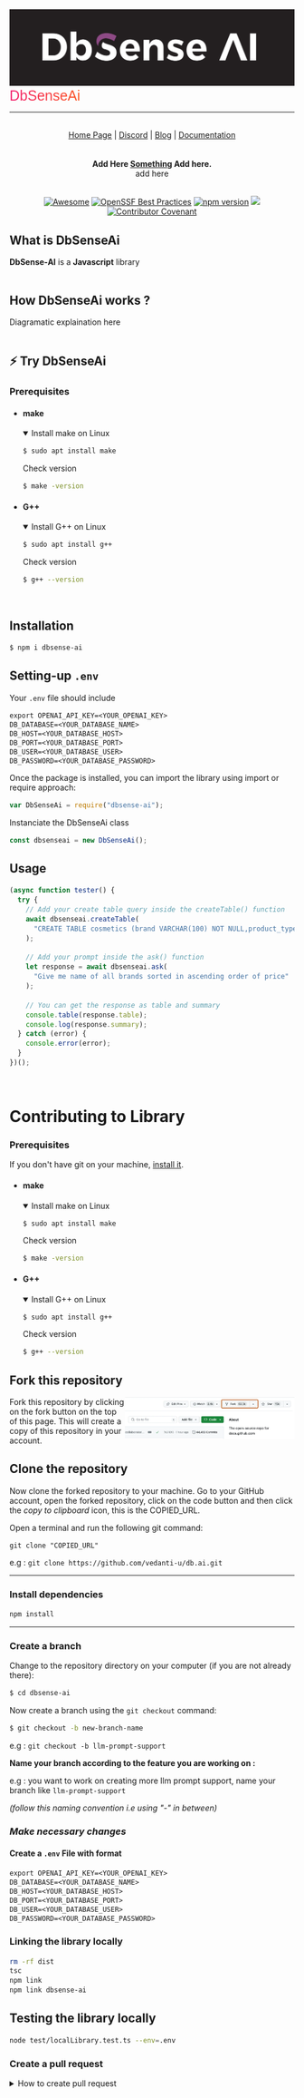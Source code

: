 <div align="center">
<a href="https://refine.dev/">
    <img alt="dbsense ai logo" src="https://github.com/vedanti-u/readme-assets/blob/main/dbsense-ai-logo.jpeg">
</a>
</div>
<div style="font-family: 'Lucida Console', 'Courier New', monospace; font-size: 25px;  font-family: Arial, Helvetica, sans-serif;
			background: linear-gradient(to right, #f32170,
					#ff6b08, #cf23cf, #eedd44);
			-webkit-text-fill-color: transparent;
			-webkit-background-clip: text;;">DbSenseAi</div>

---

<br/>
<div align="center">
    <a href="" style="color: ;">Home Page</a> |
    <a href="">Discord</a> |
    <a href="">Blog</a> |
    <a href="">Documentation</a>
</div>
<br/>
<br/>
<div align="center"><strong>Add Here <a href="">Something</a> Add here.</strong><br>add here
<br />
<br />
<div align="center">

[![Awesome](https://github.com/refinedev/awesome-refine/raw/main/images/badge.svg)](https://github.com/refinedev/awesome-refine)
[![OpenSSF Best Practices](https://www.bestpractices.dev/projects/8101/badge)](https://www.bestpractices.dev/projects/8101)
[![npm version](https://img.shields.io/npm/v/@refinedev/core.svg)](https://www.npmjs.com/package/@refinedev/core)
[![](https://img.shields.io/github/commit-activity/m/refinedev/refine)](https://github.com/refinedev/refine/commits/master)
[![Contributor Covenant](https://img.shields.io/badge/Contributor%20Covenant-2.0-4baaaa.svg)](CODE_OF_CONDUCT.md)
<br/>

</div>

</div align="left" >

## What is DbSenseAi

**DbSense-AI** is a **Javascript** library
</br>
</br>

## How DbSenseAi works ?

Diagramatic explaination here
</br>
</br>

## ⚡ Try DbSenseAi

### Prerequisites

- #### **make**

  <details open>
    <summary>Install make on Linux</summary>

  ```bash
  $ sudo apt install make
  ```

  Check version

  ```bash
  $ make -version
  ```

  </details>

- #### **G++**

  <details open>
    <summary>Install G++ on Linux</summary>

  ```bash
  $ sudo apt install g++
  ```

  Check version

  ```bash
  $ g++ --version
  ```

  </details>
  </br>

## Installation

```bash
$ npm i dbsense-ai
```

## Setting-up `.env`

Your `.env` file should include

```
export OPENAI_API_KEY=<YOUR_OPENAI_KEY>
DB_DATABASE=<YOUR_DATABASE_NAME>
DB_HOST=<YOUR_DATABASE_HOST>
DB_PORT=<YOUR_DATABASE_PORT>
DB_USER=<YOUR_DATABASE_USER>
DB_PASSWORD=<YOUR_DATABASE_PASSWORD>
```

Once the package is installed, you can import the library using import or require approach:

```javascript
var DbSenseAi = require("dbsense-ai");
```

Instanciate the DbSenseAi class

```javascript
const dbsenseai = new DbSenseAi();
```

## Usage

```javascript
(async function tester() {
  try {
    // Add your create table query inside the createTable() function
    await dbsenseai.createTable(
      "CREATE TABLE cosmetics (brand VARCHAR(100) NOT NULL,product_type VARCHAR(100) NOT NULL,product_price NUMERIC(10, 2));"
    );

    // Add your prompt inside the ask() function
    let response = await dbsenseai.ask(
      "Give me name of all brands sorted in ascending order of price"
    );

    // You can get the response as table and summary
    console.table(response.table);
    console.log(response.summary);
  } catch (error) {
    console.error(error);
  }
})();
```

</br>

# Contributing to Library

### Prerequisites

If you don't have git on your machine, [install it](https://docs.github.com/en/get-started/quickstart/set-up-git).

- #### **make**

  <details open>
    <summary>Install make on Linux</summary>

  ```bash
  $ sudo apt install make
  ```

  Check version

  ```bash
  $ make -version
  ```

  </details>

- #### **G++**

    <details open>
      <summary>Install G++ on Linux</summary>
      
    ```bash
    $ sudo apt install g++
    ```

  Check version

  ```bash
  $ g++ --version
  ```

    </details>

## Fork this repository

<img align="right" width="300" src="https://github.com/vedanti-u/readme-assets/blob/main/fork-button.webp" alt="fork this repository" />
Fork this repository by clicking on the fork button on the top of this page. This will create a copy of this repository in your account.
</br>

## Clone the repository

Now clone the forked repository to your machine. Go to your GitHub account, open the forked repository, click on the code button and then click the _copy to clipboard_ icon, this is the COPIED_URL.

Open a terminal and run the following git command:

```git
git clone "COPIED_URL"
```

e.g : `git clone https://github.com/vedanti-u/db.ai.git`
</br>

---

### Install dependencies

```bash
npm install
```

---

### Create a branch

Change to the repository directory on your computer (if you are not already there):

```bash
$ cd dbsense-ai
```

Now create a branch using the `git checkout` command:

```bash
$ git checkout -b new-branch-name
```

e.g : `git checkout -b llm-prompt-support`

**Name your branch according to the feature you are working on :**

e.g : you want to work on creating more llm prompt support, name your branch like `llm-prompt-support`

_(follow this naming convention i.e using "-" in between)_

### _Make necessary changes_

#### Create a `.env` File with format

```
export OPENAI_API_KEY=<YOUR_OPENAI_KEY>
DB_DATABASE=<YOUR_DATABASE_NAME>
DB_HOST=<YOUR_DATABASE_HOST>
DB_PORT=<YOUR_DATABASE_PORT>
DB_USER=<YOUR_DATABASE_USER>
DB_PASSWORD=<YOUR_DATABASE_PASSWORD>
```

### Linking the library locally

```bash
rm -rf dist
tsc
npm link
npm link dbsense-ai
```

## Testing the library locally

```bash
node test/localLibrary.test.ts --env=.env
```

### Create a pull request

  <details>
   <summary>How to create pull request</summary>
  </br>
  Once you have modified an existing file or added a new file to the project of your choice, you can stage it to your local repository, which we can do with the `git add` command. In our example, `filename.md`, we will type the following command.

<code>$ git add filename.md</code>

where filename is the file you have modified or created

If you are looking to add all the files you have modified in a particular directory, you can stage them all with the following command:
`git add .`

Or, alternatively, you can type `git add -all` for all new files to be staged.

<h3>Commiting the changes</h3>
<code>git commit -m "Added a new prompt in prompts.json file"</code>

<h3>To PUSH your branch to your remote main</h3>
<code>$ git push --set-upstream origin your-branch-name</code>
</br>

e.g : `$ git push --set-upstream origin optimise-binding`

<h4>Open Github</h4>
<img align="right" width="300" src="https://github.com/vedanti-u/readme-assets/blob/main/compare-and-pulll-request.png" alt="compare and pull request" />
click on compare & pull request
</br>
<img align="right" width="300" src="https://github.com/vedanti-u/readme-assets/blob/main/create-pull-request.png" alt="create pull request" />
write a description for your pull request specifing the changes you have made, title it and then, Click on create pull request

_your branch will be merged on code review_

  </details>
